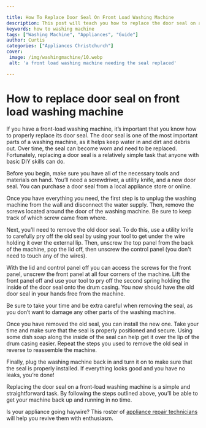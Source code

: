 ```yaml
---

title: How To Replace Door Seal On Front Load Washing Machine
description: This post will teach you how to replace the door seal on a front-load washing machine. Replacing the door seal is a simple task that anyone with basic DIY skills can do.
keywords: how to washing machine
tags: ["Washing Machine", "Appliances", "Guide"]
author: Curtis
categories: ["Appliances Christchurch"]
cover: 
 image: /img/washingmachine/10.webp
 alt: 'a front load washing machine needing the seal replaced'

---
```


# How to replace door seal on front load washing machine

If you have a front-load washing machine, it’s important that you know how to properly replace its door seal. The door seal is one of the most important parts of a washing machine, as it helps keep water in and dirt and debris out. Over time, the seal can become worn and need to be replaced. Fortunately, replacing a door seal is a relatively simple task that anyone with basic DIY skills can do.

Before you begin, make sure you have all of the necessary tools and materials on hand. You’ll need a screwdriver, a utility knife, and a new door seal. You can purchase a door seal from a local appliance store or online.

Once you have everything you need, the first step is to unplug the washing machine from the wall and disconnect the water supply. Then, remove the screws located around the door of the washing machine. Be sure to keep track of which screw came from where.

Next, you’ll need to remove the old door seal. To do this, use a utility knife to carefully pry off the old seal by using your tool to get under the wire holding it over the external lip. Then, unscrew the top panel from the back of the machine, pop the lid off, then unscrew the control panel (you don't need to touch any of the wires). 

With the lid and control panel off you can access the screws for the front panel, unscrew the front panel at all four corners of the machine. Lift the front panel off and use your tool to pry off the second spring holding the inside of the door seal onto the drum casing. You now should have the old door seal in your hands free from the machine. 

Be sure to take your time and be extra careful when removing the seal, as you don’t want to damage any other parts of the washing machine.

Once you have removed the old seal, you can install the new one. Take your time and make sure that the seal is properly positioned and secure. Using some dish soap along the inside of the seal can help get it over the lip of the drum casing easier. Repeat the steps you used to remove the old seal in reverse to reassemble the machine. 

Finally, plug the washing machine back in and turn it on to make sure that the seal is properly installed. If everything looks good and you have no leaks, you’re done!

Replacing the door seal on a front-load washing machine is a simple and straightforward task. By following the steps outlined above, you’ll be able to get your machine back up and running in no time.

Is your appliance going haywire? This roster of <a href="/pages/appliance-repair-technicians/">appliance repair technicians</a> will help you revive them with enthusiasm.
